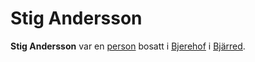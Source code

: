 # Stig Andersson

**Stig Andersson** var en [person](person) bosatt i [Bjerehof](bjerehof) i [Bjärred](bjärred).
